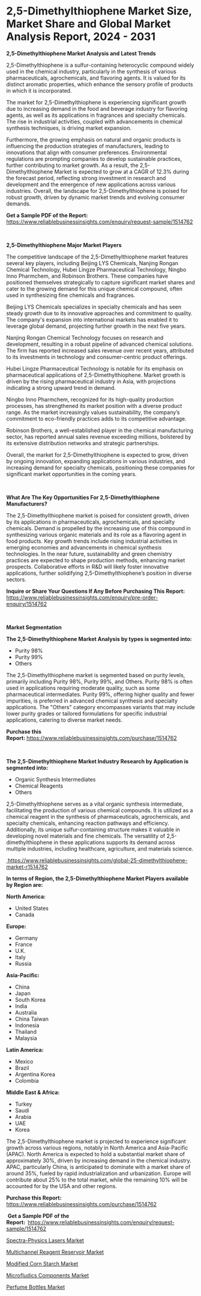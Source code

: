 <p><h1>2,5-Dimethylthiophene Market Size, Market Share and Global Market Analysis Report, 2024 - 2031</h1></p><p><strong>2,5-Dimethylthiophene Market Analysis and Latest Trends</strong></p>
<p><p>2,5-Dimethylthiophene is a sulfur-containing heterocyclic compound widely used in the chemical industry, particularly in the synthesis of various pharmaceuticals, agrochemicals, and flavoring agents. It is valued for its distinct aromatic properties, which enhance the sensory profile of products in which it is incorporated.</p><p>The market for 2,5-Dimethylthiophene is experiencing significant growth due to increasing demand in the food and beverage industry for flavoring agents, as well as its applications in fragrances and specialty chemicals. The rise in industrial activities, coupled with advancements in chemical synthesis techniques, is driving market expansion.</p><p>Furthermore, the growing emphasis on natural and organic products is influencing the production strategies of manufacturers, leading to innovations that align with consumer preferences. Environmental regulations are prompting companies to develop sustainable practices, further contributing to market growth. As a result, the 2,5-Dimethylthiophene Market is expected to grow at a CAGR of 12.3% during the forecast period, reflecting strong investment in research and development and the emergence of new applications across various industries. Overall, the landscape for 2,5-Dimethylthiophene is poised for robust growth, driven by dynamic market trends and evolving consumer demands.</p></p>
<p><strong>Get a Sample PDF of the Report:&nbsp;</strong> <a href="https://www.reliablebusinessinsights.com/enquiry/request-sample/1514762?utm_campaign=57&utm_medium=2&utm_source=Github&utm_content=ia&utm_term=27102024&utm_id=25-dimethylthiophene">https://www.reliablebusinessinsights.com/enquiry/request-sample/1514762</a></p>
<p>&nbsp;</p>
<p><strong>2,5-Dimethylthiophene Major Market Players</strong></p>
<p><p>The competitive landscape of the 2,5-Dimethylthiophene market features several key players, including Beijing LYS Chemicals, Nanjing Rongan Chemical Technology, Hubei Lingze Pharmaceutical Technology, Ningbo Inno Pharmchem, and Robinson Brothers. These companies have positioned themselves strategically to capture significant market shares and cater to the growing demand for this unique chemical compound, often used in synthesizing fine chemicals and fragrances.</p><p>Beijing LYS Chemicals specializes in specialty chemicals and has seen steady growth due to its innovative approaches and commitment to quality. The company's expansion into international markets has enabled it to leverage global demand, projecting further growth in the next five years.</p><p>Nanjing Rongan Chemical Technology focuses on research and development, resulting in a robust pipeline of advanced chemical solutions. The firm has reported increased sales revenue over recent years, attributed to its investments in technology and consumer-centric product offerings.</p><p>Hubei Lingze Pharmaceutical Technology is notable for its emphasis on pharmaceutical applications of 2,5-Dimethylthiophene. Market growth is driven by the rising pharmaceutical industry in Asia, with projections indicating a strong upward trend in demand.</p><p>Ningbo Inno Pharmchem, recognized for its high-quality production processes, has strengthened its market position with a diverse product range. As the market increasingly values sustainability, the company’s commitment to eco-friendly practices adds to its competitive advantage.</p><p>Robinson Brothers, a well-established player in the chemical manufacturing sector, has reported annual sales revenue exceeding millions, bolstered by its extensive distribution networks and strategic partnerships.</p><p>Overall, the market for 2,5-Dimethylthiophene is expected to grow, driven by ongoing innovation, expanding applications in various industries, and increasing demand for specialty chemicals, positioning these companies for significant market opportunities in the coming years.</p></p>
<p>&nbsp;</p>
<p><strong>What Are The Key Opportunities For 2,5-Dimethylthiophene Manufacturers?</strong></p>
<p><p>The 2,5-Dimethylthiophene market is poised for consistent growth, driven by its applications in pharmaceuticals, agrochemicals, and specialty chemicals. Demand is propelled by the increasing use of this compound in synthesizing various organic materials and its role as a flavoring agent in food products. Key growth trends include rising industrial activities in emerging economies and advancements in chemical synthesis technologies. In the near future, sustainability and green chemistry practices are expected to shape production methods, enhancing market prospects. Collaborative efforts in R&D will likely foster innovative applications, further solidifying 2,5-Dimethylthiophene’s position in diverse sectors.</p></p>
<p><strong>Inquire or Share Your Questions If Any Before Purchasing This Report:</strong> <a href="https://www.reliablebusinessinsights.com/enquiry/pre-order-enquiry/1514762?utm_campaign=57&utm_medium=2&utm_source=Github&utm_content=ia&utm_term=27102024&utm_id=25-dimethylthiophene">https://www.reliablebusinessinsights.com/enquiry/pre-order-enquiry/1514762</a></p>
<p>&nbsp;</p>
<p><strong>Market Segmentation</strong></p>
<p><strong>The 2,5-Dimethylthiophene Market Analysis by types is segmented into:</strong></p>
<p><ul><li>Purity 98%</li><li>Purity 99%</li><li>Others</li></ul></p>
<p><p>The 2,5-Dimethylthiophene market is segmented based on purity levels, primarily including Purity 98%, Purity 99%, and Others. Purity 98% is often used in applications requiring moderate quality, such as some pharmaceutical intermediates. Purity 99%, offering higher quality and fewer impurities, is preferred in advanced chemical synthesis and specialty applications. The "Others" category encompasses variants that may include lower purity grades or tailored formulations for specific industrial applications, catering to diverse market needs.</p></p>
<p><strong>Purchase this Report:&nbsp;</strong><a href="https://www.reliablebusinessinsights.com/purchase/1514762?utm_campaign=57&utm_medium=2&utm_source=Github&utm_content=ia&utm_term=27102024&utm_id=25-dimethylthiophene">https://www.reliablebusinessinsights.com/purchase/1514762</a></p>
<p>&nbsp;</p>
<p><strong>The 2,5-Dimethylthiophene Market Industry Research by Application is segmented into:</strong></p>
<p><ul><li>Organic Synthesis Intermediates</li><li>Chemical Reagents</li><li>Others</li></ul></p>
<p><p>2,5-Dimethylthiophene serves as a vital organic synthesis intermediate, facilitating the production of various chemical compounds. It is utilized as a chemical reagent in the synthesis of pharmaceuticals, agrochemicals, and specialty chemicals, enhancing reaction pathways and efficiency. Additionally, its unique sulfur-containing structure makes it valuable in developing novel materials and fine chemicals. The versatility of 2,5-dimethylthiophene in these applications supports its demand across multiple industries, including healthcare, agriculture, and materials science.</p></p>
<p><a href="https://www.reliablebusinessinsights.com/global-25-dimethylthiophene-market-r1514762?utm_campaign=57&utm_medium=2&utm_source=Github&utm_content=ia&utm_term=27102024&utm_id=25-dimethylthiophene">&nbsp;https://www.reliablebusinessinsights.com/global-25-dimethylthiophene-market-r1514762</a></p>
<p><strong>In terms of Region, the 2,5-Dimethylthiophene Market Players available by Region are:</strong></p>
<p>
    <p> <strong> North America: </strong>
        <ul>
            <li>United States</li>
            <li>Canada</li>
        </ul>
        </p> 
    <p> <strong> Europe: </strong>
        <ul>
            <li>Germany</li>
            <li>France</li>
            <li>U.K.</li>
            <li>Italy</li>
            <li>Russia</li>
        </ul>
        </p> 
    <p> <strong> Asia-Pacific: </strong>
        <ul>
            <li>China</li>
            <li>Japan</li>
            <li>South Korea</li>
            <li>India</li>
            <li>Australia</li>
            <li>China Taiwan</li>
            <li>Indonesia</li>
            <li>Thailand</li>
            <li>Malaysia</li>
        </ul>
        </p> 
    <p> <strong> Latin America: </strong>
        <ul>
            <li>Mexico</li>
            <li>Brazil</li>
            <li>Argentina Korea</li>
            <li>Colombia</li>
        </ul>
        </p> 
    <p> <strong> Middle East & Africa: </strong>
        <ul>
            <li>Turkey</li>
            <li>Saudi</li>
            <li>Arabia</li>
            <li>UAE</li>
            <li>Korea</li>
        </ul>
    </p>
    </p>
<p><p>The 2,5-Dimethylthiophene market is projected to experience significant growth across various regions, notably in North America and Asia-Pacific (APAC). North America is expected to hold a substantial market share of approximately 30%, driven by increasing demand in the chemical industry. APAC, particularly China, is anticipated to dominate with a market share of around 35%, fueled by rapid industrialization and urbanization. Europe will contribute about 25% to the total market, while the remaining 10% will be accounted for by the USA and other regions.</p></p>
<p><strong>Purchase this Report: </strong><a href="https://www.reliablebusinessinsights.com/purchase/1514762?utm_campaign=57&utm_medium=2&utm_source=Github&utm_content=ia&utm_term=27102024&utm_id=25-dimethylthiophene">https://www.reliablebusinessinsights.com/purchase/1514762</a></p>
<p>&nbsp;<strong>Get a Sample PDF of the Report:&nbsp;&nbsp;</strong><a href="https://www.reliablebusinessinsights.com/enquiry/request-sample/1514762?utm_campaign=57&utm_medium=2&utm_source=Github&utm_content=ia&utm_term=27102024&utm_id=25-dimethylthiophene">https://www.reliablebusinessinsights.com/enquiry/request-sample/1514762</a></p>
<p><strong></strong></p>
<p><p><a href="https://issuu.com/reportprime-2/docs/spectra-physics-lasers-market-size-_70a6c22c22eb80?utm_campaign=57&utm_medium=2&utm_source=Github&utm_content=ia&utm_term=27102024&utm_id=25-dimethylthiophene">Spectra-Physics Lasers Market</a></p><p><a href="https://www.linkedin.com/pulse/multichannel-reagent-reservoir-market-overview-forecast-qgycc?utm_campaign=57&utm_medium=2&utm_source=Github&utm_content=ia&utm_term=27102024&utm_id=25-dimethylthiophene">Multichannel Reagent Reservoir Market</a></p><p><a href="https://medium.com/@kymakles68e5/insights-into-the-modified-corn-starch-market-market-players-market-size-geographical-regions-9bddf4ca92c3?utm_campaign=57&utm_medium=2&utm_source=Github&utm_content=ia&utm_term=27102024&utm_id=25-dimethylthiophene">Modified Corn Starch Market</a></p><p><a href="https://www.linkedin.com/pulse/microfludics-components-market-growth-segmentation-regional-gjioc?utm_campaign=57&utm_medium=2&utm_source=Github&utm_content=ia&utm_term=27102024&utm_id=25-dimethylthiophene">Microfludics Components Market</a></p><p><a href="https://medium.com/@chantekestenmo/perfume-bottles-market-evolution-global-trends-and-regional-dynamics-2024-2031-0dbad2b8f9ba?utm_campaign=57&utm_medium=2&utm_source=Github&utm_content=ia&utm_term=27102024&utm_id=25-dimethylthiophene">Perfume Bottles Market</a></p></p>